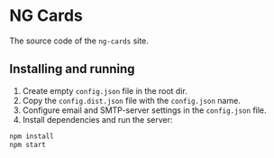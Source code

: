 # NG Cards

The source code of the `ng-cards` site.

## Installing and running
1. Create empty `config.json` file in the root dir.
2. Copy the `config.dist.json` file with the `config.json` name.
3. Configure email and SMTP-server settings in the `config.json` file.
4. Install dependencies and run the server:

```sh
npm install
npm start
```
